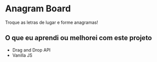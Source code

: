 # Anagram Board

Troque as letras de lugar e forme anagramas!

## O que eu aprendi ou melhorei com este projeto
- Drag and Drop API
- Vanilla JS
